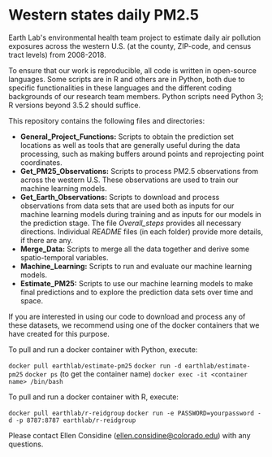 # Western states daily PM2.5
Earth Lab's environmental health team project to estimate daily air pollution exposures across the western U.S. (at the county, ZIP-code, and census tract levels) from 2008-2018. 

To ensure that our work is reproducible, all code is written in open-source languages. Some scripts are in R and others are in Python, both due to specific functionalities in these languages and the different coding backgrounds of our research team members. Python scripts need Python 3; R versions beyond 3.5.2 should suffice.

This repository contains the following files and directories:

* **General_Project_Functions:** Scripts to obtain the prediction set locations as well as tools that are generally useful during the data processing, such as making buffers around points and reprojecting point coordinates.
* **Get_PM25_Observations:** Scripts to process PM2.5 observations from across the western U.S. These observations are used to train our machine learning models.
* **Get_Earth_Observations:** Scripts to download and process observations from data sets that are used both as inputs for our machine learning models during training and as inputs for our models in the prediction stage. The file *Overall_steps* provides all necessary directions. Individual *README* files (in each folder) provide more details, if there are any.
* **Merge_Data:** Scripts to merge all the data together and derive some spatio-temporal variables.
* **Machine_Learning:** Scripts to run and evaluate our machine learning models. 
* **Estimate_PM25:** Scripts to use our machine learning models to make final predictions and to explore the prediction data sets over time and space.

If you are interested in using our code to download and process any of these datasets, we recommend using one of the docker containers that we have created for this purpose.

To pull and run a docker container with Python, execute:

`docker pull earthlab/estimate-pm25`
`docker run -d earthlab/estimate-pm25`
`docker ps` (to get the container name)
`docker exec -it <container name> /bin/bash`

To pull and run a docker container with R, execute:

`docker pull earthlab/r-reidgroup`
`docker run -e PASSWORD=yourpassword -d -p 8787:8787 earthlab/r-reidgroup`


Please contact Ellen Considine (ellen.considine@colorado.edu) with any questions.
